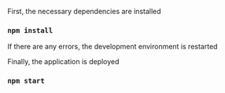 First, the necessary dependencies are installed

### `npm install`

If there are any errors, the development environment is restarted

Finally, the application is deployed

### `npm start`